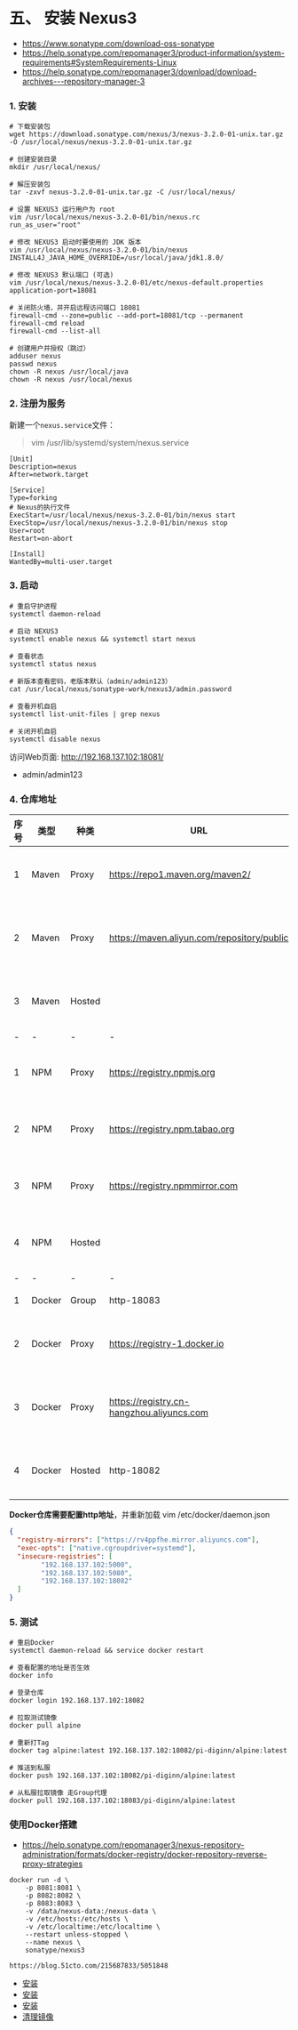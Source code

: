# 五、 安装 Nexus3

- https://www.sonatype.com/download-oss-sonatype
- https://help.sonatype.com/repomanager3/product-information/system-requirements#SystemRequirements-Linux
- https://help.sonatype.com/repomanager3/download/download-archives---repository-manager-3

### 1. 安装

```shell
# 下载安装包
wget https://download.sonatype.com/nexus/3/nexus-3.2.0-01-unix.tar.gz -O /usr/local/nexus/nexus-3.2.0-01-unix.tar.gz

# 创建安装目录
mkdir /usr/local/nexus/

# 解压安装包
tar -zxvf nexus-3.2.0-01-unix.tar.gz -C /usr/local/nexus/

# 设置 NEXUS3 运行用户为 root
vim /usr/local/nexus/nexus-3.2.0-01/bin/nexus.rc
run_as_user="root"

# 修改 NEXUS3 启动时要使用的 JDK 版本
vim /usr/local/nexus/nexus-3.2.0-01/bin/nexus
INSTALL4J_JAVA_HOME_OVERRIDE=/usr/local/java/jdk1.8.0/

# 修改 NEXUS3 默认端口 (可选)
vim /usr/local/nexus/nexus-3.2.0-01/etc/nexus-default.properties
application-port=18081

# 关闭防火墙，并开启远程访问端口 18081
firewall-cmd --zone=public --add-port=18081/tcp --permanent
firewall-cmd reload
firewall-cmd --list-all

# 创建用户并授权（跳过）
adduser nexus
passwd nexus
chown -R nexus /usr/local/java
chown -R nexus /usr/local/nexus
```

### 2. 注册为服务

新建一个`nexus.service`文件：

> vim /usr/lib/systemd/system/nexus.service

```shell
[Unit]
Description=nexus
After=network.target

[Service]
Type=forking
# Nexus的执行文件
ExecStart=/usr/local/nexus/nexus-3.2.0-01/bin/nexus start
ExecStop=/usr/local/nexus/nexus-3.2.0-01/bin/nexus stop
User=root
Restart=on-abort

[Install]
WantedBy=multi-user.target
```

### 3. 启动

```shell
# 重启守护进程
systemctl daemon-reload

# 启动 NEXUS3
systemctl enable nexus && systemctl start nexus

# 查看状态
systemctl status nexus

# 新版本查看密码，老版本默认（admin/admin123）
cat /usr/local/nexus/sonatype-work/nexus3/admin.password

# 查看开机自启
systemctl list-unit-files | grep nexus

# 关闭开机自启
systemctl disable nexus
```

访问Web页面: http://192.168.137.102:18081/
- admin/admin123

### 4. 仓库地址

| 序号 | 类型   | 种类   | URL                                        | 备注       |
| ---- | ------ | ------ | ------------------------------------------ | ---------- |
| 1    | Maven  | Proxy  | https://repo1.maven.org/maven2/            | 中央仓库   |
| 2    | Maven  | Proxy  | https://maven.aliyun.com/repository/public | 阿里云仓库 |
| 3    | Maven  | Hosted |                                            | 本地仓库   |
| -    | -      | -      | -                                          | -          |
| 1    | NPM    | Proxy  | https://registry.npmjs.org                 | 中央仓库   |
| 2    | NPM    | Proxy  | https://registry.npm.tabao.org             | 淘宝仓库   |
| 3    | NPM    | Proxy  | https://registry.npmmirror.com             | 淘宝仓库   |
| 4    | NPM    | Hosted |                                            | 本地仓库   |
| -    | -      | -      | -                                          | -          |
| 1    | Docker | Group  | http-18083                                 | 组合       |
| 2    | Docker | Proxy  | https://registry-1.docker.io               | 中央仓库   |
| 3    | Docker | Proxy  | https://registry.cn-hangzhou.aliyuncs.com  | 阿里云仓库 |
| 4    | Docker | Hosted | http-18082                                 | 本地仓库   |

**Docker仓库需要配置http地址**，并重新加载
vim /etc/docker/daemon.json
```json
{
  "registry-mirrors": ["https://rv4ppfhe.mirror.aliyuncs.com"],
  "exec-opts": ["native.cgroupdriver=systemd"],
  "insecure-registries": [
        "192.168.137.102:5000",
        "192.168.137.102:5080",
        "192.168.137.102:18082"
  ]
}
```

### 5. 测试

```shell
# 重启Docker
systemctl daemon-reload && service docker restart

# 查看配置的地址是否生效
docker info

# 登录仓库
docker login 192.168.137.102:18082

# 拉取测试镜像
docker pull alpine

# 重新打Tag
docker tag alpine:latest 192.168.137.102:18082/pi-diginn/alpine:latest

# 推送到私服
docker push 192.168.137.102:18082/pi-diginn/alpine:latest

# 从私服拉取镜像 走Group代理
docker pull 192.168.137.102:18083/pi-diginn/alpine:latest
```

### 使用Docker搭建

- https://help.sonatype.com/repomanager3/nexus-repository-administration/formats/docker-registry/docker-repository-reverse-proxy-strategies

```shell
docker run -d \
    -p 8081:8081 \
    -p 8082:8082 \
    -p 8083:8083 \
    -v /data/nexus-data:/nexus-data \
    -v /etc/hosts:/etc/hosts \
    -v /etc/localtime:/etc/localtime \
    --restart unless-stopped \
    --name nexus \ 
    sonatype/nexus3

https://blog.51cto.com/215687833/5051848
```

- [安装](https://www.cnblogs.com/hahaha111122222/p/13099635.html)
- [安装](https://hazx.hmacg.cn/server/nexus-docker-proxy.html)
- [安装](https://zhang.ge/5139.html)
- [清理镜像](https://dylanyang.top/post/2020/06/23/nexus-3.x%E6%B8%85%E7%90%86docker%E9%95%9C%E5%83%8F/)
